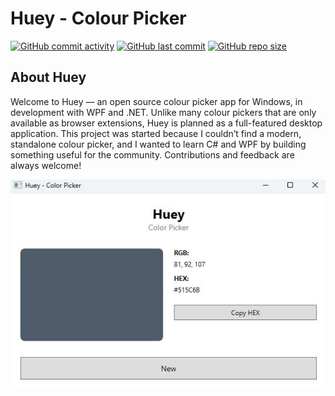 # Huey - Colour Picker

[![GitHub commit activity](https://img.shields.io/github/commit-activity/t/conor-timmis/huey)](https://github.com/conor-timmis/huey/commits/main)
[![GitHub last commit](https://img.shields.io/github/last-commit/conor-timmis/huey)](https://github.com/conor-timmis/huey/commits/main)
[![GitHub repo size](https://img.shields.io/github/repo-size/conor-timmis/huey)](https://github.com/conor-timmis/huey)

## About Huey
Welcome to Huey — an open source colour picker app for Windows, in development with WPF and .NET. Unlike many colour pickers that are only available as browser extensions, Huey is planned as a full-featured desktop application. This project was started because I couldn’t find a modern, standalone colour picker, and I wanted to learn C# and WPF by building something useful for the community. Contributions and feedback are always welcome!

![Home Page](documentation/preview.jpg)
